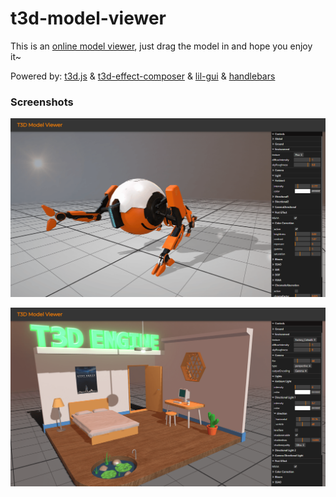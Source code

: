 t3d-model-viewer
====

This is an [online model viewer](https://uinosoft.github.io/t3d-model-viewer/), just drag the model in and hope you enjoy it~

Powered by:
[t3d.js](https://github.com/UINOSOFT/t3d.js)
& [t3d-effect-composer](https://github.com/UINOSOFT/t3d-effect-composer)
& [lil-gui](https://github.com/georgealways/lil-gui)
& [handlebars](https://github.com/handlebars-lang/handlebars.js)

### Screenshots

![screenshot1](./screenshots/screenshot1.png)

![screenshot2](./screenshots/screenshot2.png)